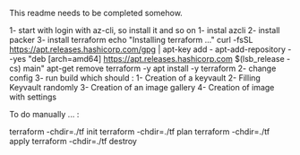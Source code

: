 This readme needs to be completed somehow.

1- start with login with az-cli, so install it and so on
    1- instal azcli
    2- install packer
    3- install terraform
        echo "Installing terraform ..."
        curl -fsSL https://apt.releases.hashicorp.com/gpg | apt-key add -
        apt-add-repository --yes "deb [arch=amd64] https://apt.releases.hashicorp.com $(lsb_release -cs) main"
        apt-get remove terraform -y
        apt install -y terraform
2- change config
3- run build which should :
    1- Creation of a keyvault
    2- Filling Keyvault randomly
    3- Creation of an image gallery
    4- Creation of image with settings


To do manually ... :

terraform -chdir=./tf init
terraform -chdir=./tf plan
terraform -chdir=./tf apply
terraform -chdir=./tf destroy